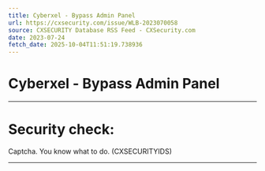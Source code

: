 ```yaml
---
title: Cyberxel - Bypass Admin Panel
url: https://cxsecurity.com/issue/WLB-2023070058
source: CXSECURITY Database RSS Feed - CXSecurity.com
date: 2023-07-24
fetch_date: 2025-10-04T11:51:19.738936
---
```


# Cyberxel - Bypass Admin Panel

---

# Security check:

Captcha. You know what to do. (CXSECURITYIDS)

---